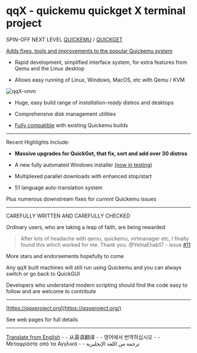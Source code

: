 # qqX  - quickemu quickget X terminal project

SPIN-OFF NEXT LEVEL [QUICKEMU](https://github.com/qqxproject/qqX/blob/main/qqX.builtins/freespirit/quickemu) / [QUICKGET](https://github.com/qqxproject/qqX/blob/main/qqX.builtins/freespirit/quickget)

[Adds fixes, tools and improvements to the popular Quickemu system](https://qqxproject.org/docs/FreeBird)

- Rapid development, simplified interface system, for extra features from Qemu and the Linux desktop

- Allows easy running of Linux, Windows, MacOS, etc with Qemu / KVM

![qqX-vmm](https://github.com/qqxproject/qqX/assets/3956806/18e5c495-8072-49a5-8b9c-e1302549efcf)

- Huge, easy build range of _installation-ready_ distros and desktops

- Comprehensive disk management utilities

- [Fully compatible](https://qqxproject.org/docs/FAQs-and-Help#qqx-and-quickemu-compatibilty) with existing Quickemu builds

-----

Recent Highlights Include:

- **Massive upgrades for QuickGet, that fix, sort and add over 30 distros**

- A new fully automated Windows installer [(now in testing)](https://github.com/qqxproject/qqX/archive/refs/heads/dev-next.zip)

- Multiplexed parallel downloads with enhanced stop/start

- 51 language auto-translation system

Plus numerous downstream fixes for _current_ Quickemu issues

-----

CAREFULLY WRITTEN AND CAREFULLY CHECKED

Ordinary users, who are taking a leap of faith, are being rewarded

> After lots of headache with qemu, quickemu, virtmanager etc, I finally found this which worked for me. Thank you. @YehiaEhab17 - issue [#11](https://github.com/qqxproject/qqX/issues/11)

More stars and endorsements hopefully to come

Any qqX built machines will still run using Quickemu and you can always switch or go back to QuickGUI

Developers who understand modern scripting should find the code easy to follow and are welcome to contribute

-----

[https://qqxproject.org](https://qqxproject.org/)

See web pages for full details

-----

[Translate from English](https://qqxproject-org.translate.goog/?_x_tr_sl=auto&_x_tr_tl=it&_x_tr_hl=en&_x_tr_pto=wapp) - - 从英语翻译 - - 영어에서 번역하십시오 - - Μεταφράστε από τα Αγγλικά - - ترجمة من اللغة الإنجليزية
